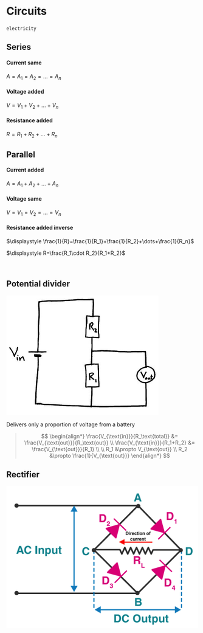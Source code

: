 # Circuits

`electricity`

## Series

#### Current same

$A=A_1=A_2=\dots=A_n$

#### Voltage added

$V=V_1+V_2+\dots+V_n$

#### Resistance added

$R=R_1+R_2+\dots+R_n$

## Parallel

#### Current added

$A=A_1+A_2+\dots+A_n$

#### Voltage same

$V=V_1=V_2=\dots=V_n$

#### Resistance added inverse

$\displaystyle \frac{1}{R}=\frac{1}{R_1}+\frac{1}{R_2}+\dots+\frac{1}{R_n}$

$\displaystyle R=\frac{R_1\cdot R_2}{R_1+R_2}$

<br>

## Potential divider

![Potential divider](images/potential-divider.png)

Delivers only a proportion of voltage from a battery

> $$
\begin{align*}
  \frac{V_{\text{in}}}{R_\text{total}} &= \frac{V_{\text{out}}}{R_\text{out}} \\
  \frac{V_{\text{in}}}{R_1+R_2} &= \frac{V_{\text{out}}}{R_1} \\
  \\
  R_1 &\propto V_{\text{out}} \\
  R_2 &\propto \frac{1}{V_{\text{out}}}
\end{align*}
> $$

## Rectifier

![Rectifier](images/rectifier.png)
